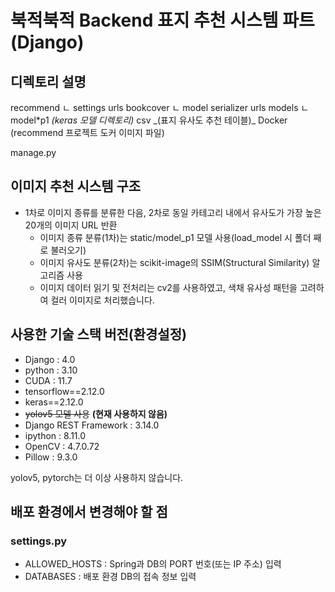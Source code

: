 # 북적북적 Backend 표지 추천 시스템 파트(Django)

## 디렉토리 설명

recommend
ㄴ settings
urls
bookcover
ㄴ model
serializer
urls
models
ㄴmodel\*p1 _(keras 모델 디렉토리)_
csv \_(표지 유사도 추천 테이블)\_
Docker (recommend 프로젝트 도커 이미지 파일)

manage.py

## 이미지 추천 시스템 구조

- 1차로 이미지 종류를 분류한 다음, 2차로 동일 카테고리 내에서 유사도가 가장 높은 20개의 이미지 URL 반환
  - 이미지 종류 분류(1차)는 static/model_p1 모델 사용(load_model 시 폴더 째로 불러오기)
  - 이미지 유사도 분류(2차)는 scikit-image의 SSIM(Structural Similarity) 알고리즘 사용
  - 이미지 데이터 읽기 및 전처리는 cv2를 사용하였고, 색채 유사성 패턴을 고려하여 컬러 이미지로 처리했습니다.

## 사용한 기술 스택 버전(환경설정)

- Django : 4.0
- python : 3.10
- CUDA : 11.7
- tensorflow==2.12.0
- keras==2.12.0
- ~~yolov5 모델 사용~~ **(현재 사용하지 않음)**
- Django REST Framework : 3.14.0
- ipython : 8.11.0
- OpenCV : 4.7.0.72
- Pillow : 9.3.0

yolov5, pytorch는 더 이상 사용하지 않습니다.

## 배포 환경에서 변경해야 할 점

### settings.py

- ALLOWED_HOSTS : Spring과 DB의 PORT 번호(또는 IP 주소) 입력
- DATABASES : 배포 환경 DB의 접속 정보 입력
